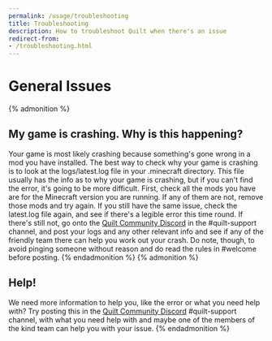 ```yaml
---
permalink: /usage/troubleshooting
title: Troubleshooting
description: How to troubleshoot Quilt when there's an issue
redirect-from:
- /troubleshooting.html
---
```

# General Issues
{% admonition %}
## My game is crashing. Why is this happening?
Your game is most likely crashing because something's gone wrong in a mod you have installed. The best way
to check why your game is crashing is to look at the logs/latest.log file in your .minecraft directory.
This file usually has the info as to why your game is crashing, but if you can't find the error,
it's going to be more difficult. First, check all the mods you have are for the Minecraft version you are running.
If any of them are not, remove those mods and try again. If you still have the same issue, check the latest.log
file again, and see if there's a legible error this time round. If there's still not, go onto the
[Quilt Community Discord](https://discord.quiltmc.org/community) in the #quilt-support channel, and post your logs and any other relevant info
and see if any of the friendly team there can help you work out your crash. Do note, though, to
avoid pinging someone without reason and do read the rules in #welcome before posting. 
{% endadmonition %} {% admonition %}
## Help!
We need more information to help you, like the error or what you need help with? Try posting this
in the [Quilt Community Discord](https://discord.quiltmc.org/community) #quilt-support channel, with what you need help with and maybe one
of the members of the kind team can help you with your issue.
{% endadmonition %}
